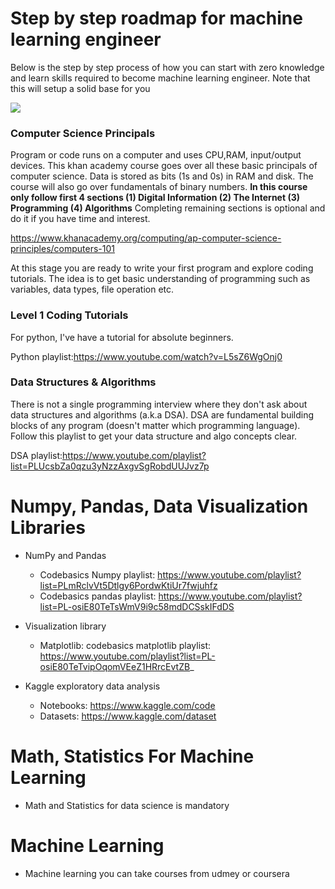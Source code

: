 # Step by step roadmap for machine learning engineer

Below is the step by step process of how you can start with zero knowledge and learn skills required to become machine learning engineer. Note that this will setup a solid base for you

![](1_xMwqdbPMm3l_1cOVHAUYcQ.jpg)

### Computer Science Principals

Program or code runs on a computer and uses CPU,RAM, input/output devices. This khan academy course goes over all these basic principals of computer science. Data is stored as bits (1s and 0s) in RAM and disk. The course will also go over fundamentals of binary numbers. **In this course only follow first 4 sections (1) Digital Information (2) The Internet (3) Programming (4) Algorithms** Completing remaining sections is optional and do it if you have time and interest.

https://www.khanacademy.org/computing/ap-computer-science-principles/computers-101

At this stage you are ready to write your first program and explore coding tutorials. The idea is to get basic understanding
of programming such as variables, data types, file operation etc.
 
### Level 1 Coding Tutorials
For python, I've have a tutorial for absolute beginners.

Python playlist:https://www.youtube.com/watch?v=L5sZ6WgOnj0

### Data Structures & Algorithms

There is not a single programming interview where they don't ask about data structures and algorithms (a.k.a DSA). DSA are
fundamental building blocks of any program (doesn't matter which programming language). Follow this playlist 
to get your data structure and algo concepts clear.

DSA playlist:https://www.youtube.com/playlist?list=PLUcsbZa0qzu3yNzzAxgvSgRobdUUJvz7p

Numpy, Pandas, Data Visualization Libraries  
================================================================
* NumPy and Pandas
	- Codebasics Numpy playlist: https://www.youtube.com/playlist?list=PLmRclvVt5Dtlgy6PordwKtiUr7fwjuhfz
	- Codebasics pandas playlist: https://www.youtube.com/playlist?list=PL-osiE80TeTsWmV9i9c58mdDCSskIFdDS

* Visualization library
	- Matplotlib: codebasics matplotlib playlist: https://www.youtube.com/playlist?list=PL-osiE80TeTvipOqomVEeZ1HRrcEvtZB_
	
* Kaggle exploratory data analysis
	- Notebooks: https://www.kaggle.com/code
	- Datasets: https://www.kaggle.com/dataset

 Math, Statistics For Machine Learning  
======================================================
* Math and Statistics for data science is mandatory

Machine Learning
=====================================

* Machine learning you can take courses from udmey or coursera

